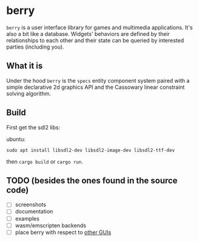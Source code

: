 # berry
`berry` is a user interface library for games and multimedia applications. It's
also a bit like a database. Widgets' behaviors are defined by their relationships
to each other and their state can be queried by interested parties (including you).

## What it is
Under the hood `berry` is the `specs` entity component system paired with a
simple declarative 2d graphics API and the Cassowary linear constraint solving
algorithm.

## Build
First get the sdl2 libs:

ubuntu:
```
sudo apt install libsdl2-dev libsdl2-image-dev libsdl2-ttf-dev
```

then `cargo build` or `cargo run`.

## TODO (besides the ones found in the source code)
- [ ] screenshots
- [ ] documentation
- [ ] examples
- [ ] wasm/emscripten backends
- [ ] place berry with respect to
  [other GUIs](https://www.reddit.com/r/rust/comments/dr04ce/reclutch_a_simple_rust_ui_foundation/f6d4i9r?utm_source=share&utm_medium=web2x)
